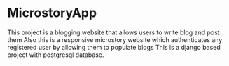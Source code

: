 # MicrostoryApp
This project is a blogging website that allows users to write blog and post them
Also this is a responsive microstory website which authenticates any registered user by allowing them to populate blogs
This is a django based project with postgresql database.
